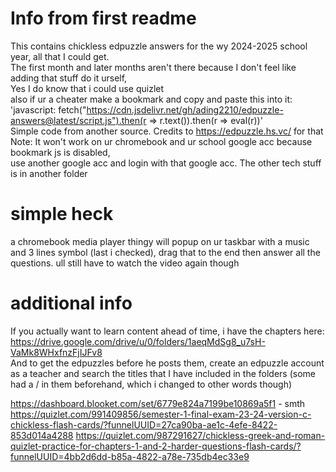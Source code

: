 # Info from first readme
This contains chickless edpuzzle answers for the wy 2024-2025 school year, all that I could get.  
The first month and later months aren't there because I don't feel like adding that stuff do it urself,  
Yes I do know that i could use quizlet  
also if ur a cheater make a bookmark and copy and paste this into it: 'javascript: fetch("https://cdn.jsdelivr.net/gh/ading2210/edpuzzle-answers@latest/script.js").then(r => r.text()).then(r => eval(r))'  
Simple code from another source. Credits to https://edpuzzle.hs.vc/ for that Note: It won't work on ur chromebook and ur school google acc because bookmark js is disabled,  
use another google acc and login with that google acc. The other tech stuff is in another folder

# simple heck
a chromebook media player thingy will popup on ur taskbar with a music and 3 lines symbol (last i checked), drag that to the end then answer all the questions. ull still have to watch the video again though

# additional info
If you actually want to learn content ahead of time, i have the chapters here:
https://drive.google.com/drive/u/0/folders/1aeqMdSg8_u7sH-VaMk8WHxfnzFjIJFv8  
And to get the edpuzzles before he posts them, create an edpuzzle account as a teacher and search the titles that I have included in the folders (some had a / in them beforehand, which i changed to other words though)


https://dashboard.blooket.com/set/6779e824a7199be10869a5f1 - smth
https://quizlet.com/991409856/semester-1-final-exam-23-24-version-c-chickless-flash-cards/?funnelUUID=27ca90ba-ae1c-4efe-8422-853d014a4288
https://quizlet.com/987291627/chickless-greek-and-roman-quizlet-practice-for-chapters-1-and-2-harder-questions-flash-cards/?funnelUUID=4bb2d6dd-b85a-4822-a78e-735db4ec33e9
